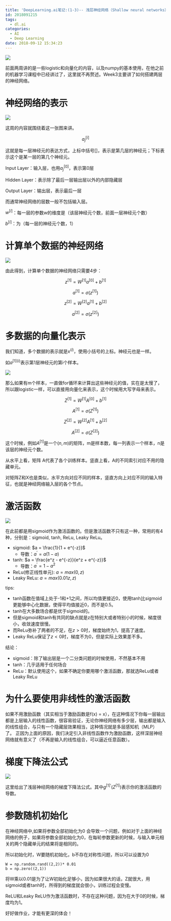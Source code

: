 ```yaml
---
title: 'DeepLearning.ai笔记:(1-3)-- 浅层神经网络（Shallow neural networks）'
id: 2018091215
tags:
  - dl.ai
categories:
  - AI
  - Deep Learning
date: 2018-09-12 15:34:23
---
```



![](http://ww1.sinaimg.cn/large/d40b6c29gy1fvrl8dyhm4j218w0nstdc.jpg)



前面两周讲的是一些logistic和向量化的内容，以及numpy的基本使用，在他之前的机器学习课程中已经讲过了，这里就不再赘述。Week3主要讲了如何搭建两层的神经网络。

<!--more-->



#  神经网络的表示

![](http://ww1.sinaimg.cn/large/d40b6c29gy1fvrl8dbgfrj20zu0lq417.jpg)



这周的内容就围绕着这一张图来讲。

$$a_{j}^{[i]}$$

这就是每一层神经元的表达方式，上标中括号[]，表示是第几层的神经元；下标表示这个是某一层的第几个神经元。

Input Layer：输入层，也用$a_{j}^{[0]}$，表示第0层

Hidden Layer：表示除了最后一层输出层以外的内部隐藏层

Output Layer：输出层，表示最后一层

而通常神经网络的层数一般不包括输入层。



$w^{[i]}$：每一层的参数$w$的维度是（该层神经元个数，前面一层神经元个数）

$b^{[i]}$：为（每一层的神经元个数，1）



# 计算单个数据的神经网络

![](http://ww1.sinaimg.cn/large/d40b6c29gy1fvrl8duohej20f606zaby.jpg)

由此得到，计算单个数据的神经网络只需要4步：

$$z^{[1]} = W^{[1]}a^{[0]} + b^{[1]}$$

$$a^{[1]} = \sigma(z^{[1]})$$

$$z^{[2]} = W^{[2]}a^{[1]} + b^{[2]}$$

$$a^{[2]} = \sigma(z^{[2]})$$



# 多数据的向量化表示



我们知道，多个数据的表示就是$x^{(i)}$，使用小括号的上标。神经元也是一样。

如$a^{[1] (i)}$表示第1层神经元的第i个样本。

![](http://ww1.sinaimg.cn/large/d40b6c29gy1fvrl8e35jlj214a0mmq5j.jpg)



那么如果有m个样本，一直做for循环来计算出这些神经元的值，实在是太慢了，所以跟logistic一样，可以直接用向量化来表示，这个时候用大写字母来表示。

$$Z^{[1]} = W^{[1]}A^{[0]} + b^{[1]}$$

$$A^{[1]} = \sigma(Z^{[1]})$$

$$Z^{[2]} = W^{[2]}A^{[1]} + b^{[2]}$$

$$A^{[2]} = \sigma(Z^{[2]})$$

这个时候，例如$A^{[1]}$是一个$(n,m)$的矩阵，m是样本数，每一列表示一个样本，n是该层的神经元个数。

从水平上看，矩阵 A代表了各个训练样本。竖直上看，A的不同索引对应不用的隐藏单元。

对矩阵Z和X也是类似，水平方向对应不同的样本，竖直方向上对应不同的输入特征，也就是神经网络输入层的各个节点。



# 激活函数



![](http://ww1.sinaimg.cn/large/d40b6c29gy1fvrl8dbh36j212k0lamyg.jpg)



在此前都是用sigmoid作为激活函数的。但是激活函数不只有这一种，常用的有4种，分别是：sigmoid, tanh, ReLu, Leaky ReLu。

- sigmoid: $a =  \frac{1}{1 + e^{-z}}$
  - 导数：$a^{\prime} = a(1-a)$
- tanh: $a = \frac{e^z - e^{-z}}{e^z + e^{-z}}$
  - 导数：$a^{\prime} = 1 - a^2$
- ReLu(修正线性单元): $a = max(0, z)$
- Leaky ReLu: $a = max(0.01z, z)$

tips:

- tanh函数在值域上处于-1和+1之间，所以均值更接近0，使用tanh比sigmoid更能够中心化数据，使得平均值接近0，而不是0.5。
- tanh在大多数场合都是优于sigmoid的。
- 但是sigmoid和tanh有共同的缺点就是z在特别大或者特别小的时候，梯度很小，收敛速度很慢。
- 而ReLu弥补了两者的不足，在$z > 0$时，梯度始终为1，提高了速度。
- Leaky ReLu保证了$z < 0$时，梯度不为0，但是实际上效果差不多。



结论：

- sigmoid：除了输出层是一个二分类问题的时候使用，不然基本不用
- tanh：几乎适用于任何场合
- ReLu：默认使用这个，如果不确定你要用哪个激活函数，那就选ReLu或者Leaky ReLu

# 为什么要使用非线性的激活函数

如果不用激励函数（其实相当于激励函数是f(x) = x），在这种情况下你每一层输出都是上层输入的线性函数，很容易验证，无论你神经网络有多少层，输出都是输入的线性组合，与只有一个隐藏层效果相当，这种情况就是多层感知机（MLP）了。
正因为上面的原因，我们决定引入非线性函数作为激励函数，这样深层神经网络就有意义了（不再是输入的线性组合，可以逼近任意函数）。



# 梯度下降法公式

![](http://ww1.sinaimg.cn/large/d40b6c29gy1fvrl8dka8aj21260l6wgh.jpg)

这里给出了浅层神经网络的梯度下降法公式。其中$g^{[1]'}(Z^{[1]})$表示你的激活函数的导数。

# 参数随机初始化

在神经网络中,如果将参数全部初始化为0 会导致一个问题，例如对于上面的神经网络的例子，如果将参数全部初始化为0，在每轮参数更新的时候，与输入单元相关的两个隐藏单元的结果将是相同的。

所以初始化时，W要随机初始化，b不存在对称性问题，所以可以设置为0

```
W = np.random.rand((2,2))* 0.01
b = np.zero((2,1))
```

将W乘以0.01是为了让W初始化足够小，因为如果很大的话，Z就很大，用sigmoid或者tanh时，所得到的梯度就会很小，训练过程会变慢。

ReLU和Leaky ReLU作为激活函数时，不存在这种问题，因为在大于0的时候，梯度均为1。



好好做作业，才能有更深的体会！